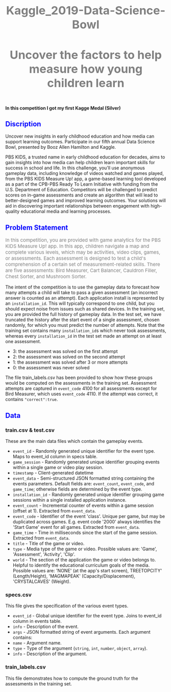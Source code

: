 <h1 style="font-size:36px;text-align:center;color:gray"> <b>Kaggle_2019-Data-Science-Bowl</b> </h1>

<h4 style="font-size:36px;text-align:center;color:gray"> <b>Uncover the factors to help measure how young children learn</b> </h4>
 
 <p><b>In this competition I got my first Kagge Medal (Silver)</b></b>
 
<h2 style="color:blue">Discription</h2>

<p>
Uncover new insights in early childhood education and how media can support learning outcomes. Participate in our fifth annual Data Science Bowl, presented by Booz Allen Hamilton and Kaggle.

PBS KIDS, a trusted name in early childhood education for decades, aims to gain insights into how media can help children learn important skills for success in school and life. In this challenge, you’ll use anonymous gameplay data, including knowledge of videos watched and games played, from the PBS KIDS Measure Up! app, a game-based learning tool developed as a part of the CPB-PBS Ready To Learn Initiative with funding from the U.S. Department of Education. Competitors will be challenged to predict scores on in-game assessments and create an algorithm that will lead to better-designed games and improved learning outcomes. Your solutions will aid in discovering important relationships between engagement with high-quality educational media and learning processes.</p>

<h2 style="color:blue">Problem Statement</h2>
<p style="color:gray;font-size:15px">
In this competition, you are provided with game analytics for the PBS KIDS Measure Up! app. In this app, children navigate a map and complete various levels, which may be activities, video clips, games, or assessments. Each assessment is designed to test a child's comprehension of a certain set of measurement-related skills. There are five assessments: Bird Measurer, Cart Balancer, Cauldron Filler, Chest Sorter, and Mushroom Sorter.</br>

 The intent of the competition is to use the gameplay data to forecast how many attempts a child will take to pass a given assessment (an incorrect answer is counted as an attempt). Each application install is represented by an `installation_id`. This will typically correspond to one child, but you should expect noise from issues such as shared devices. In the training set, you are provided the full history of gameplay data. In the test set, we have truncated the history after the start event of a single assessment, chosen randomly, for which you must predict the number of attempts. Note that the training set contains many `installation_id`s which never took assessments, whereas every `installation_id` in the test set made an attempt on at least one assessment.</br>
 
- 3: the assessment was solved on the first attempt
- 2: the assessment was solved on the second attempt
- 1: the assessment was solved after 3 or more attempts
- 0: the assessment was never solved

The file train_labels.csv has been provided to show how these groups would be computed on the assessments in the training set. Assessment attempts are captured in `event_code` 4100 for all assessments except for Bird Measurer, which uses `event_code` 4110. If the attempt was correct, it contains `"correct":true`.
</p>

<h2 style="color:blue">Data</h2>

<h3>train.csv & test.csv</h3>

These are the main data files which contain the gameplay events.

- `event_id` - Randomly generated unique identifier for the event type. Maps to event_id column in specs table.
- `game_session` - Randomly generated unique identifier grouping events within a single game or video play session.
- `timestamp` - Client-generated datetime
- `event_data` - Semi-structured JSON formatted string containing the events parameters. Default fields are: `event_count`, `event_code`, and `game_time`; otherwise fields are determined by the event type.
- `installation_id` - Randomly generated unique identifier grouping game sessions within a single installed application instance.
- `event_count` - Incremental counter of events within a game session (offset at 1). Extracted from `event_data`.
- `event_code` - Identifier of the event 'class'. Unique per game, but may be duplicated across games. E.g. event code '2000' always identifies the 'Start Game' event for all games. Extracted from `event_data`.
- `game_time` - Time in milliseconds since the start of the game session. Extracted from `event_data`.
- `title` - Title of the game or video.
- `type` - Media type of the game or video. Possible values are: 'Game', 'Assessment', 'Activity', 'Clip'.
- `world` - The section of the application the game or video belongs to. Helpful to identify the educational curriculum goals of the media. Possible values are: 'NONE' (at the app's start screen), TREETOPCITY' (Length/Height), 'MAGMAPEAK' (Capacity/Displacement), 'CRYSTALCAVES' (Weight).

<h3>specs.csv</h3>

This file gives the specification of the various event types.

- `event_id` - Global unique identifier for the event type. Joins to event_id column in events table.
- `info` - Description of the event.
- `args` - JSON formatted string of event arguments. Each argument contains:
- `name` - Argument name.
- `type` - Type of the argument (`string`, `int`, `number`, `object`, `array`).
- `info` - Description of the argument.

<h3>train_labels.csv</h3>

This file demonstrates how to compute the ground truth for the assessments in the training set.









 
 

